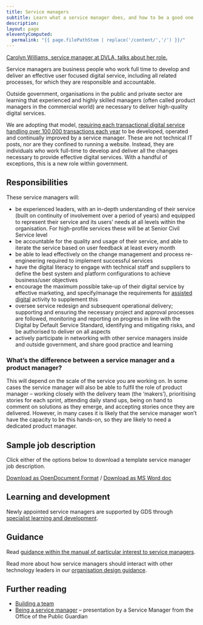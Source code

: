 ```yaml
---
title: Service managers
subtitle: Learn what a service manager does, and how to be a good one
description:
layout: page
eleventyComputed:
  permalink: "{{ page.filePathStem | replace('/content/','/') }}/"
---
```


[Carolyn Williams, service manager at DVLA, talks about her role.](https://www.youtube.com/watch?v=bfH4nJNtv_g)

Service managers are business people who work full time to develop and deliver an effective user focused digital service, including all related processes, for which they are responsible and accountable.

Outside government, organisations in the public and private sector are learning that experienced and highly skilled managers (often called product managers in the commercial world) are necessary to deliver high-quality digital services.

We are adopting that model, [requiring each transactional digital service handling over 100,000 transactions each year](https://www.gov.uk/government/publications/government-digital-strategy) to be developed, operated and continually improved by a service manager. These are not technical IT posts, nor are they confined to running a website. Instead, they are individuals who work full-time to develop and deliver all the changes necessary to provide effective digital services. With a handful of exceptions, this is a new role within government.

## Responsibilities

These service managers will:

- be experienced leaders, with an in-depth understanding of their service (built on continuity of involvement over a period of years) and equipped to represent their service and its users’ needs at all levels within the organisation. For high-profile services these will be at Senior Civil Service level
- be accountable for the quality and usage of their service, and able to iterate the service based on user feedback at least every month
- be able to lead effectively on the change management and process re-engineering required to implement successful services
- have the digital literacy to engage with technical staff and suppliers to define the best system and platform configurations to achieve business/user objectives
- encourage the maximum possible take-up of their digital service by effective marketing, and specify/manage the requirements for [assisted digital](/version-1/guides/assisted-digital/) activity to supplement this
- oversee service redesign and subsequent operational delivery; supporting and ensuring the necessary project and approval processes are followed, monitoring and reporting on progress in line with the Digital by Default Service Standard, identifying and mitigating risks, and be authorised to deliver on all aspects
- actively participate in networking with other service managers inside and outside government, and share good practice and learning

### What’s the difference between a service manager and a product manager?

This will depend on the scale of the service you are working on. In some cases the service manager will also be able to fulfil the role of product manager – working closely with the delivery team (the ‘makers’), prioritising stories for each sprint, attending daily stand ups, being on hand to comment on solutions as they emerge, and accepting stories once they are delivered. However, in many cases it is likely that the service manager won’t have the capacity to be this hands-on, so they are likely to need a dedicated product manager.

## Sample job description

Click either of the options below to download a template service manager job description.

[Download as OpenDocument Format](/assets/content/version-1/guides/documents/Service-Manager-pack-SM.odt) / [Download as MS Word doc](/assets/content/version-1/guides/documents/Service-Manager-pack-SM.docx)

## Learning and development

Newly appointed service managers are supported by GDS through [specialist learning and development](https://web.archive.org/web/20150324151307/https://www.gov.uk/service-manual/the-team/learning-and-development).

## Guidance

Read [guidance within the manual of particular interest to service managers](https://www.gov.uk/service-manual/service-managers).

Read more about how service managers should interact with other technology leaders in our [organisation design guidance](https://web.archive.org/web/20150324151307/https://www.gov.uk/service-manual/the-team/recruitment/scs-orgdesign.html).

## Further reading

- [Building a team](https://web.archive.org/web/20150324151307/https://www.gov.uk/service-manual/the-team)
- [Being a service manager](https://speakerdeck.com/kitcollingwood/being-a-service-manager) – presentation by a Service Manager from the Office of the Public Guardian
